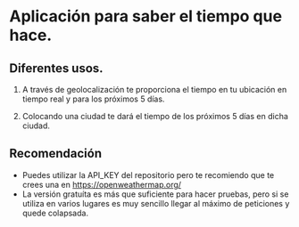 # Aplicación para saber el tiempo que hace.

## Diferentes usos.

1. A través de geolocalización te proporciona el tiempo en tu ubicación en tiempo real y para los próximos 5 días.

2. Colocando una ciudad te dará el tiempo de los próximos 5 días en dicha ciudad.

## Recomendación

- Puedes utilizar la API_KEY del repositorio pero te recomiendo que te crees una en https://openweathermap.org/
- La versión gratuíta es más que suficiente para hacer pruebas, pero si se utiliza en varios lugares es muy sencillo llegar al máximo de peticiones y quede colapsada.
